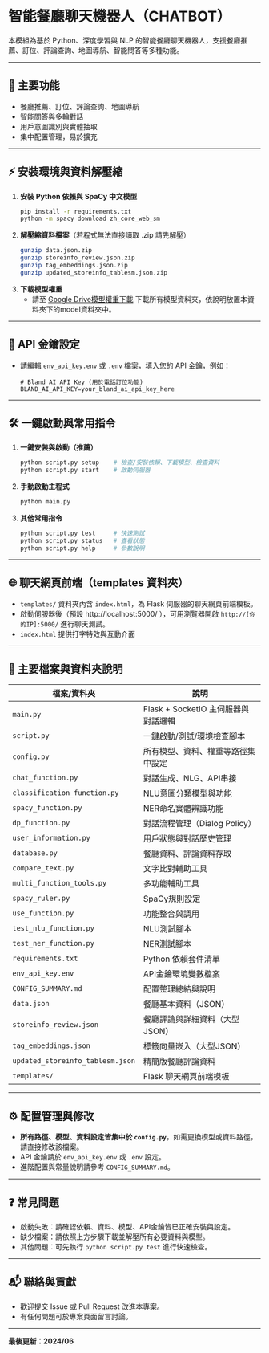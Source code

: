 # 智能餐廳聊天機器人（CHATBOT）

本模組為基於 Python、深度學習與 NLP 的智能餐廳聊天機器人，支援餐廳推薦、訂位、評論查詢、地圖導航、智能問答等多種功能。

---

## 🚀 主要功能
- 餐廳推薦、訂位、評論查詢、地圖導航
- 智能問答與多輪對話
- 用戶意圖識別與實體抽取
- 集中配置管理，易於擴充

---

## ⚡ 安裝環境與資料解壓縮

1. **安裝 Python 依賴與 SpaCy 中文模型**
   ```bash
   pip install -r requirements.txt
   python -m spacy download zh_core_web_sm
   ```
2. **解壓縮資料檔案**（若程式無法直接讀取 .zip 請先解壓）
   ```bash
   gunzip data.json.zip
   gunzip storeinfo_review.json.zip
   gunzip tag_embeddings.json.zip
   gunzip updated_storeinfo_tablesm.json.zip
   ```
3. **下載模型權重**
   - 請至 [Google Drive模型權重下載](https://drive.google.com/drive/folders/1xt2j6hwjhCDhpAqlXl1bVf1dRDx-EIxc?usp=sharing) 下載所有模型資料夾，依說明放置本資料夾下的model資料夾中。

---

## 🔑 API 金鑰設定

- 請編輯 `env_api_key.env` 或 `.env` 檔案，填入您的 API 金鑰，例如：
  ```env
  # Bland AI API Key (用於電話訂位功能)
  BLAND_AI_API_KEY=your_bland_ai_api_key_here
  ```

---

## 🛠️ 一鍵啟動與常用指令

1. **一鍵安裝與啟動（推薦）**
   ```bash
   python script.py setup    # 檢查/安裝依賴、下載模型、檢查資料
   python script.py start    # 啟動伺服器
   ```
2. **手動啟動主程式**
   ```bash
   python main.py
   ```
3. **其他常用指令**
   ```bash
   python script.py test     # 快速測試
   python script.py status   # 查看狀態
   python script.py help     # 參數說明
   ```

---

## 🌐 聊天網頁前端（templates 資料夾）

- `templates/` 資料夾內含 `index.html`，為 Flask 伺服器的聊天網頁前端模板。
- 啟動伺服器後（預設 http://localhost:5000/ ），可用瀏覽器開啟 `http://[你的IP]:5000/` 進行聊天測試。
- `index.html` 提供打字特效與互動介面

---

## 📁 主要檔案與資料夾說明

| 檔案/資料夾                | 說明                                   |
|----------------------------|----------------------------------------|
| `main.py`                  | Flask + SocketIO 主伺服器與對話邏輯    |
| `script.py`                | 一鍵啟動/測試/環境檢查腳本             |
| `config.py`                | 所有模型、資料、權重等路徑集中設定      |
| `chat_function.py`         | 對話生成、NLG、API串接                 |
| `classification_function.py`| NLU意圖分類模型與功能                  |
| `spacy_function.py`        | NER命名實體辨識功能                    |
| `dp_function.py`           | 對話流程管理（Dialog Policy）           |
| `user_information.py`      | 用戶狀態與對話歷史管理                 |
| `database.py`              | 餐廳資料、評論資料存取                 |
| `compare_text.py`          | 文字比對輔助工具                       |
| `multi_function_tools.py`  | 多功能輔助工具                         |
| `spacy_ruler.py`           | SpaCy規則設定                          |
| `use_function.py`          | 功能整合與調用                         |
| `test_nlu_function.py`     | NLU測試腳本                            |
| `test_ner_function.py`     | NER測試腳本                            |
| `requirements.txt`         | Python 依賴套件清單                    |
| `env_api_key.env`          | API金鑰環境變數檔案                     |
| `CONFIG_SUMMARY.md`        | 配置整理總結與說明                     |
| `data.json`                | 餐廳基本資料（JSON）                   |
| `storeinfo_review.json`    | 餐廳評論與詳細資料（大型JSON）         |
| `tag_embeddings.json`      | 標籤向量嵌入（大型JSON）               |
| `updated_storeinfo_tablesm.json` | 精簡版餐廳評論資料             |
| `templates/`               | Flask 聊天網頁前端模板                  |

---

## ⚙️ 配置管理與修改
- **所有路徑、模型、資料設定皆集中於 `config.py`**，如需更換模型或資料路徑，請直接修改該檔案。
- API 金鑰請於 `env_api_key.env` 或 `.env` 設定。
- 進階配置與常量說明請參考 `CONFIG_SUMMARY.md`。

---

## ❓ 常見問題
- 啟動失敗：請確認依賴、資料、模型、API金鑰皆已正確安裝與設定。
- 缺少檔案：請依照上方步驟下載並解壓所有必要資料與模型。
- 其他問題：可先執行 `python script.py test` 進行快速檢查。

---

## 📬 聯絡與貢獻
- 歡迎提交 Issue 或 Pull Request 改進本專案。
- 有任何問題可於專案頁面留言討論。

---

**最後更新：2024/06**
